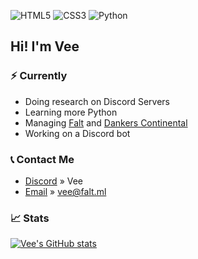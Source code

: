 <img alt="HTML5" src="https://img.shields.io/badge/html5%20-%23E34F26.svg?&style=for-the-badge&logo=html5&logoColor=white"/> <img alt="CSS3" src="https://img.shields.io/badge/css3%20-%231572B6.svg?&style=for-the-badge&logo=css3&logoColor=white"/> <img alt="Python" src="https://img.shields.io/badge/python%20-%2314354C.svg?&style=for-the-badge&logo=python&logoColor=white"/>

## Hi! I'm Vee

### ⚡ Currently 
- Doing research on Discord Servers
- Learning more Python
- Managing [Falt](https://discord.gg/ehMvhM7) and [Dankers Continental](https://discord.gg/dankers)
- Working on a Discord bot

### 📞 Contact Me
- [Discord](https://discord.gg/ehMvhM7) » Vee
- [Email]() » <vee@falt.ml>

### 📈 Stats  

[![Vee's GitHub stats](https://github-readme-stats.vercel.app/api?username=vee-git&count_private=true&theme=dark&bg_color=20,ff00c4,933fde,5e2ee8,0019db)](https://github.com/anuraghazra/github-readme-stats)
